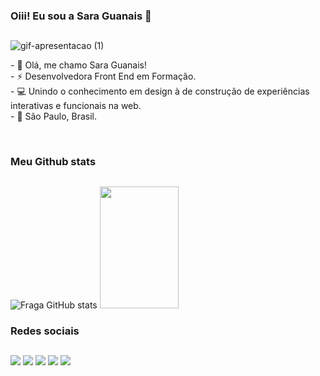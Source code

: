 ### Oiii! Eu sou a Sara Guanais 👋
##
![gif-apresentacao (1)](https://github.com/SaraGuanais/SaraGuanais/assets/55092296/779a6455-1dbf-4bdc-9b23-2789d9d2147e)

 
<p>
- 🌱 Olá, me chamo Sara Guanais! <br>
- ⚡ Desenvolvedora Front End em Formação. <br>
- 💻 Unindo o conhecimento em design à de construção de experiências interativas e funcionais na web.<br>
- 🏡 São Paulo, Brasil. 
</p>
<br>

### Meu Github stats
##

![Fraga GitHub stats](https://github-readme-stats.vercel.app/api?username=saraguanais&show_icons=true&theme=cobalt&count_private=true)
<img width="50%" height="195px" src="https://github-readme-stats.vercel.app/api/top-langs/?username=saraguanais&layout=compact&hide_border=true&title_color=d372be&text_color=76ddac&bg_color=1A3549" />


### Redes sociais
##
<a href="https://www.youtube.com/channel/UC_-uuuZbY0AAt9CViNzvc-Q" target="_blank"><img src="https://img.shields.io/badge/LinkedIn-0077B5?style=for-the-badge&logo=linkedin&logoColor=white" target="_blank"></a>
<a href="https://www.youtube.com/channel/UC_-uuuZbY0AAt9CViNzvc-Q" target="_blank"><img src="https://img.shields.io/badge/Instagram-E4405F?style=for-the-badge&logo=instagram&logoColor=white" target="_blank"></a>
<a href="https://www.youtube.com/channel/UC_-uuuZbY0AAt9CViNzvc-Q" target="_blank"><img src="https://img.shields.io/badge/Discord-7289DA?style=for-the-badge&logo=discord&logoColor=white" target="_blank"></a>
<a href="https://www.youtube.com/channel/UC_-uuuZbY0AAt9CViNzvc-Q" target="_blank"><img src="https://img.shields.io/badge/Gmail-D14836?style=for-the-badge&logo=gmail&logoColor=white" target="_blank"></a>
<a href="https://www.youtube.com/channel/UC_-uuuZbY0AAt9CViNzvc-Q" target="_blank"><img src="https://img.shields.io/badge/WhatsApp-25D366?style=for-the-badge&logo=whatsapp&logoColor=white" target="_blank"></a>



